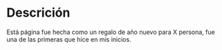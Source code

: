# Descrición 
Está página fue hecha como un regalo de año nuevo para X persona, fue una de las primeras que hice en mis inicios.
